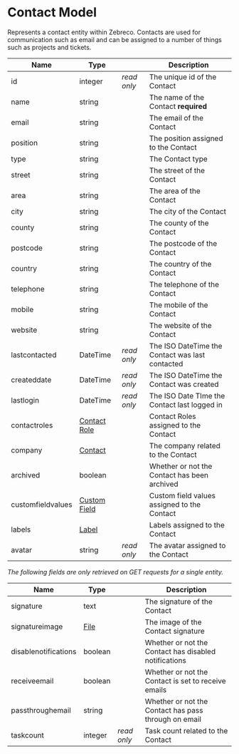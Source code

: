 # Contact Model

Represents a contact entity within Zebreco. Contacts are used for communication such as email and can be assigned to a number of things such as projects and tickets.


| Name                  | Type                              |               | Description                                       |
|-----------------------|-----------------------------------|---------------|---------------------------------------------------|
| id                    | integer                           | _read only_   | The unique id of the Contact                      |
| name                  | string                            |               | The name of the Contact **required**              |
| email                 | string                            |               | The email of the Contact                          |
| position              | string                            |               | The position assigned to the Contact              |
| type                  | string                            |               | The Contact type                                  |
| street                | string                            |               | The street of the Contact                         |
| area                  | string                            |               | The area of the Contact                           |
| city                  | string                            |               | The city of the Contact                           |
| county                | string                            |               | The county of the Contact                         |
| postcode              | string                            |               | The postcode of the Contact                       |
| country               | string                            |               | The country of the Contact                        |
| telephone             | string                            |               | The telephone of the Contact                      |
| mobile                | string                            |               | The mobile of the Contact                         |
| website               | string                            |               | The website of the Contact                        |
| lastcontacted         | DateTime                          | _read only_   | The ISO DateTime the Contact was last contacted   |
| createddate           | DateTime                          | _read only_   | The ISO DateTime the Contact was created          |
| lastlogin             | DateTime                          | _read only_   | The ISO Date TIme the Contact last logged in      |
| contactroles          | [Contact Role](api-contactrole.md)|               | Contact Roles assigned to the Contact             |
| company               | [Contact](api-contact.md)         |               | The company related to the Contact                |
| archived              | boolean                           |               | Whether or not the Contact has been archived      |
| customfieldvalues     | [Custom Field](api-customfield.md)|               | Custom field values assigned to the Contact       |
| labels                | [Label](api-label.md)             |               | Labels assigned to the Contact                    |
| avatar                | string                            | _read only_   | The avatar assigned to the Contact                |


*The following fields are only retrieved on GET requests for a single entity.*

| Name                  | Type                      |               | Description                                           | 
|-----------------------|---------------------------|---------------|-------------------------------------------------------|
| signature             | text                      |               | The signature of the Contact                          |
| signatureimage        | [File](api-file.md)       |               | The image of the Contact signature                    |
| disablenotifications  | boolean                   |               | Whether or not the Contact has disabled notifications |
| receiveemail          | boolean                   |               | Whether or not the Contact is set to receive emails   |
| passthroughemail      | string                    |               | Whether or not the Contact has pass through on email  |
| taskcount             | integer                   | _read only_   | Task count related to the Contact                     |